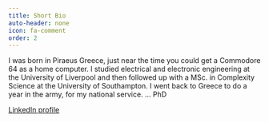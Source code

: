 ```yaml
---
title: Short Bio
auto-header: none
icon: fa-comment
order: 2
---
```

I was born in Piraeus Greece, just near the time you could get a Commodore 64 as a home computer.
I studied electrical and electronic engineering at the University of Liverpool and then followed up with a MSc. in Complexity Science at the University of Southampton.
I went back to Greece to do a year in the army, for my national service.
... 
PhD

[LinkedIn profile](https://www.linkedin.com/in/kostas-lagogiannis-13b6583/)


